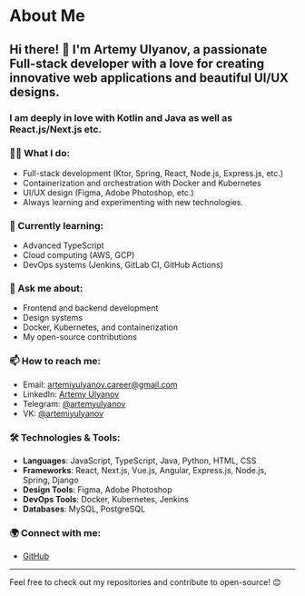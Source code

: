 # About Me

## Hi there! 👋 I'm Artemy Ulyanov, a passionate Full-stack developer with a love for creating innovative web applications and beautiful UI/UX designs.
### I am deeply in love with Kotlin and Java as well as React.js/Next.js etc. 

### 🧑‍💻 What I do:
- Full-stack development (Ktor, Spring, React, Node.js, Express.js, etc.)
- Containerization and orchestration with Docker and Kubernetes
- UI/UX design (Figma, Adobe Photoshop, etc.)
- Always learning and experimenting with new technologies.

### 🌱 Currently learning:
- Advanced TypeScript
- Cloud computing (AWS, GCP)
- DevOps systems (Jenkins, GitLab CI, GitHub Actions)

### 💬 Ask me about:
- Frontend and backend development
- Design systems
- Docker, Kubernetes, and containerization
- My open-source contributions

### 📫 How to reach me:
- Email: artemiyulyanov.career@gmail.com
- LinkedIn: [Artemy Ulyanov](https://www.linkedin.com/in/artemy-ulyanov-737814285)
- Telegram: [@artemyulyanov](https://t.me/artemyulyanov)
- VK: [@artemiyulyanov](https://vk.com/artemiyulyanov)

### 🛠️ Technologies & Tools:
- **Languages**: JavaScript, TypeScript, Java, Python, HTML, CSS
- **Frameworks**: React, Next.js, Vue.js, Angular, Express.js, Node.js, Spring, Django
- **Design Tools**: Figma, Adobe Photoshop
- **DevOps Tools**: Docker, Kubernetes, Jenkins
- **Databases**: MySQL, PostgreSQL

### 🌍 Connect with me:
- [GitHub](https://github.com/artemiyulyanov)

---

Feel free to check out my repositories and contribute to open-source! 😊
